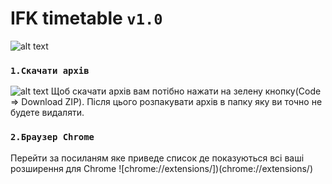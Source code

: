 # IFK timetable `v1.0`
![alt text](https://raw.githubusercontent.com/maxbutcher1/maxbutcher1.github.io/main/photoForExtension/screen.png)

### `1.Скачати архів`

![alt text](https://raw.githubusercontent.com/maxbutcher1/maxbutcher1.github.io/main/photoForExtension/s2.png)
Щоб скачати архів вам потібно нажати на зелену кнопку(Code => Download ZIP). Після цього розпакувати архів в папку яку ви точно не будете видаляти.

### `2.Браузер Chrome`

Перейти за посиланям яке приведе список де показуються всі ваші розширення для Chrome ![chrome://extensions/])(chrome://extensions/)
